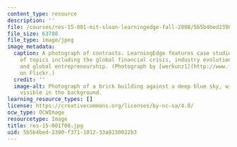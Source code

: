 ```yaml
---
content_type: resource
description: ''
file: /courses/res-15-001-mit-sloan-learningedge-fall-2008/5b5b4bed2390f371101233a9150022b3_res-15-001f08.jpg
file_size: 63788
file_type: image/jpeg
image_metadata:
  caption: A photograph of contrasts. LearningEdge features case studies on a variety
    of topics including the global financial crisis, industry evolution, sustainability,
    and global entrepreneurship. (Photograph by [werkunz1](http://www.flickr.com/photos/werkunz/3985588045/)
    on Flickr.)
  credit: ''
  image-alt: Photograph of a brick building against a deep blue sky, with the city
    visible in the background.
learning_resource_types: []
license: https://creativecommons.org/licenses/by-nc-sa/4.0/
ocw_type: OCWImage
resourcetype: Image
title: res-15-001f08.jpg
uid: 5b5b4bed-2390-f371-1012-33a9150022b3
---
```

